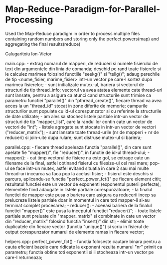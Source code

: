 # Map-Reduce-Paradigm-for-Parallel-Processing
Used the Map-Reduce paradigm in order to process multiple files containing random numbers and storing only the perfect powers(map) and aggregating the final results(reduce)

Calugaritoiu Ion-Victor

main.cpp:
    - extrag numarul de mapperi, de reduceri si numele fisierului de 
text din argumentele din linia de comanda; deschid pe rand toate fisierele 
si le calculez marimea folosind functiile "seekg()" si "tellg()"; adaug 
perechile de tip <nume_fisier, marime_fisier> intr-un vector pe care-l sortez 
dupa marimea fisierelor;
    - sunt initializate mutex-ul, bariera si vectorul de structuri de tip
thread_info; vectorul va avea atatea elemente cate thread-uri sunt lansate,
pentru a asigura ca atunci cand structurile sunt trimise ca parametru functiei 
"parallel()" din "pthread_create()", fiecare thread va avea acces la un 
"thread_id" stocat in zone diferite de memorie; campurile structurilor sunt 
populate cu id-ul corespunzator si cu referinte la structurile de date 
utilizate;
    - am ales sa stochez listele partiale intr-un vector de structuri de tip 
"mapper_list", care la randul lor contin cate un vector de vectori de "int";
    - listele agregate sunt stocate in intr-un vector de vectori 
("reducer_matrix");
    - sunt lansate toate thread-urile (nr de mapperi + nr de reduceri) si
join-uite dupa rulare; sunt distruse mutex-ul si bariera;

parallel.cpp:
    - fiecare thread apeleaza functia "parallel()", din care sunt apelate fie
"mapper()", fie "reducer()", in functie de id-ul thread-ului;
    - mapper(): 
        - cat timp vectorul de fisiere nu este gol, se extrage cate un
    filename de la final, astfel obtinand fisierul cu filesize-ul cel mai mare;
    pop-ul se face intr-un mutex, astfel evitand situatia in care 2 sau mai 
    multe thread-uri incearca sa faca pop la acelasi fisier;
        - fisierul este deschis si parcurs, aplicandu-se functia 
    "perfect_power_fct()" pe fiecare element citit; rezultatul functiei este
    un vector de exponenti (exponentul puterii perfecte), elementele fiind 
    adaugate in listele partiale corespunzatoare;
        - la finalul functiei de mapper este pusa o bariera care asigura ca
    reducerii incep sa prelucreze listele partiale doar in momentul in care
    toti mapper-ii si-au terminat complet procesarea;
    - reducer():
        - aceeasi bariera de la finalul functiei "mapper()" este pusa la 
    inceputul functiei "reducer()";
        - toate listele partiale sunt preluate din "mapper_matrix" si combinate
    in cate un vector din "reducer_matrix" folosind functia "insert()" din stl;
        - elimin toate duplicatele din fiecare vector (functia "unique()") si
    scriu in fisierul de output corespunzator numarul de elemente ramas in
    fiecare vector;

helpers.cpp: perfect_power_fct()
    - functia foloseste cautare binara pentru a cauta eficient bazele care
ridicate la exponent rezulta numarul "nr" primit ca parametru; functia obtine
toti exponentii si ii stocheaza intr-un vector pe care-l returneaza;    
